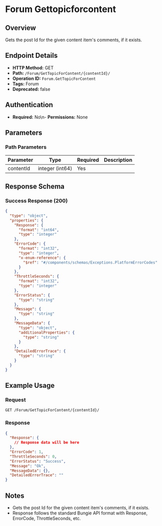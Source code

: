 # Forum Gettopicforcontent

## Overview
Gets the post Id for the given content item's comments, if it exists.

## Endpoint Details
- **HTTP Method:** GET
- **Path:** `/Forum/GetTopicForContent/{contentId}/`
- **Operation ID:** `Forum.GetTopicForContent`
- **Tags:** Forum
- **Deprecated:** false

## Authentication
- **Required:** No\n- **Permissions:** None

## Parameters

### Path Parameters
| Parameter | Type | Required | Description |
|-----------|------|----------|-------------|
| contentId | integer (int64) | Yes |  |


## Response Schema

### Success Response (200)
```json
{
  "type": "object",
  "properties": {
    "Response": {
      "format": "int64",
      "type": "integer"
    },
    "ErrorCode": {
      "format": "int32",
      "type": "integer",
      "x-enum-reference": {
        "$ref": "#/components/schemas/Exceptions.PlatformErrorCodes"
      }
    },
    "ThrottleSeconds": {
      "format": "int32",
      "type": "integer"
    },
    "ErrorStatus": {
      "type": "string"
    },
    "Message": {
      "type": "string"
    },
    "MessageData": {
      "type": "object",
      "additionalProperties": {
        "type": "string"
      }
    },
    "DetailedErrorTrace": {
      "type": "string"
    }
  }
}
```


## Example Usage

### Request
```http
GET /Forum/GetTopicForContent/{contentId}/
```

### Response
```json
{
  "Response": {
    // Response data will be here
  },
  "ErrorCode": 1,
  "ThrottleSeconds": 0,
  "ErrorStatus": "Success",
  "Message": "Ok",
  "MessageData": {},
  "DetailedErrorTrace": ""
}
```

## Notes
- Gets the post Id for the given content item's comments, if it exists.
- Response follows the standard Bungie API format with Response, ErrorCode, ThrottleSeconds, etc.
